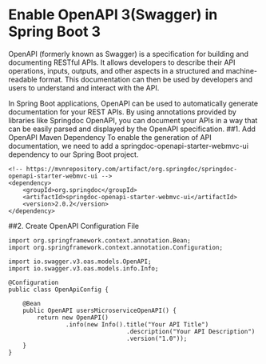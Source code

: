 # Enable OpenAPI 3(Swagger) in Spring Boot 3
OpenAPI (formerly known as Swagger) is a specification for building and documenting RESTful APIs. It allows developers to describe their API operations, inputs, outputs, and other aspects in a structured and machine-readable format. This documentation can then be used by developers and users to understand and interact with the API.

In Spring Boot applications, OpenAPI can be used to automatically generate documentation for your REST APIs. By using annotations provided by libraries like Springdoc OpenAPI, you can document your APIs in a way that can be easily parsed and displayed by the OpenAPI specification.
##1. Add OpenAPI Maven Dependency
To enable the generation of API documentation, we need to add a springdoc-openapi-starter-webmvc-ui dependency to our Spring Boot project.

```
<!-- https://mvnrepository.com/artifact/org.springdoc/springdoc-openapi-starter-webmvc-ui -->
<dependency>
    <groupId>org.springdoc</groupId>
    <artifactId>springdoc-openapi-starter-webmvc-ui</artifactId>
    <version>2.0.2</version>
</dependency>
```
##2. Create OpenAPI Configuration File
```
import org.springframework.context.annotation.Bean;
import org.springframework.context.annotation.Configuration;

import io.swagger.v3.oas.models.OpenAPI;
import io.swagger.v3.oas.models.info.Info;

@Configuration
public class OpenApiConfig {

    @Bean
    public OpenAPI usersMicroserviceOpenAPI() {
        return new OpenAPI()
                .info(new Info().title("Your API Title")
                                 .description("Your API Description")
                                 .version("1.0"));
    }
}
```


